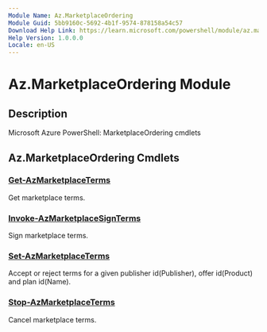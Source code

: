 ```yaml
---
Module Name: Az.MarketplaceOrdering
Module Guid: 5bb9160c-5692-4b1f-9574-878158a54c57
Download Help Link: https://learn.microsoft.com/powershell/module/az.marketplaceordering
Help Version: 1.0.0.0
Locale: en-US
---
```


# Az.MarketplaceOrdering Module
## Description
Microsoft Azure PowerShell: MarketplaceOrdering cmdlets

## Az.MarketplaceOrdering Cmdlets
### [Get-AzMarketplaceTerms](Get-AzMarketplaceTerms.md)
Get marketplace terms.

### [Invoke-AzMarketplaceSignTerms](Invoke-AzMarketplaceSignTerms.md)
Sign marketplace terms.

### [Set-AzMarketplaceTerms](Set-AzMarketplaceTerms.md)
Accept or reject terms for a given publisher id(Publisher), offer id(Product) and plan id(Name).

### [Stop-AzMarketplaceTerms](Stop-AzMarketplaceTerms.md)
Cancel marketplace terms.

